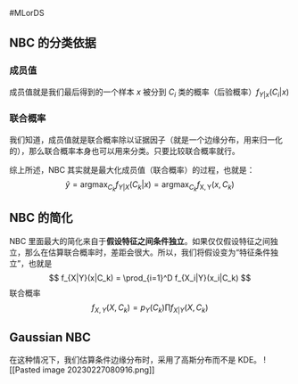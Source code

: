 #MLorDS 

## NBC 的分类依据
### 成员值
成员值就是我们最后得到的一个样本 $x$ 被分到 $C_i$ 类的概率（后验概率）$f_{Y|x}(C_i|x)$ 
### 联合概率
我们知道，成员值就是联合概率除以证据因子（就是一个边缘分布，用来归一化的），那么联合概率本身也可以用来分类。只要比较联合概率就行。

综上所述，NBC 其实就是最大化成员值（联合概率）的过程，也就是：
$$
\hat y = \mathrm{argmax}_{C_k} f_{Y|X}(C_k|x) =\mathrm{argmax}_{C_k}   f_\mathrm{X,Y}(x,C_k)
$$
## NBC 的简化
NBC 里面最大的简化来自于**假设特征之间条件独立**。如果仅仅假设特征之间独立，那么在估算联合概率时，差距会很大。所以，我们将假设变为“特征条件独立”，也就是
$$
f_{X|Y}(x|C_k) = \prod_{i=1}^D f_{X_i|Y}(x_i|C_k)
$$
联合概率
$$
f_{X,Y}(X,C_k) = p_Y(C_k)\prod f_{X|Y}(X,C_k)
$$

## Gaussian NBC
在这种情况下，我们估算条件边缘分布时，采用了高斯分布而不是 KDE。
![[Pasted image 20230227080916.png]]

